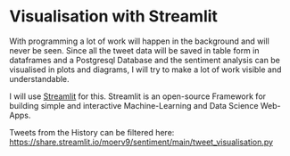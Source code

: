 
# Visualisation with Streamlit
With programming a lot of work will happen in the background and will never be seen.
Since all the tweet data will be saved in table form in dataframes and a Postgresql Database and the sentiment analysis can be visualised in plots and diagrams, I will try to make a lot of work visible and understandable.

I will use [Streamlit](https://streamlit.io) for this. Streamlit is an open-source Framework for building simple and interactive Machine-Learning and Data Science Web-Apps.


Tweets from the History can be filtered here:
https://share.streamlit.io/moerv9/sentiment/main/tweet_visualisation.py